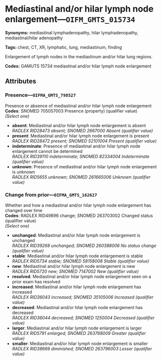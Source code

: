 # Mediastinal and/or hilar lymph node enlargement—`OIFM_GMTS_015734`

**Synonyms:** mediastinal lymphadenopathy, hilar lymphadenopathy, mediastinal/hilar adenopathy

**Tags:** chest, CT, XR, lymphatic, lung, mediastinum, finding

Enlargement of lymph nodes in the mediastinum and/or hilar lung regions.

**Codes:** GAMUTS 15734 mediastinal and/or hilar lymph node enlargement

## Attributes

### Presence—`OIFMA_GMTS_798527`

Presence or absence of mediastinal and/or hilar lymph node enlargement  
**Codes**: SNOMED 705057003 Presence (property) (qualifier value)  
*(Select one)*

- **absent**: Mediastinal and/or hilar lymph node enlargement is absent  
_RADLEX RID28473 absent; SNOMED 2667000 Absent (qualifier value)_
- **present**: Mediastinal and/or hilar lymph node enlargement is present  
_RADLEX RID28472 present; SNOMED 52101004 Present (qualifier value)_
- **indeterminate**: Presence of mediastinal and/or hilar lymph node enlargement cannot be determined  
_RADLEX RID39110 indeterminate; SNOMED 82334004 Indeterminate (qualifier value)_
- **unknown**: Presence of mediastinal and/or hilar lymph node enlargement is unknown  
_RADLEX RID5655 unknown; SNOMED 261665006 Unknown (qualifier value)_

### Change from prior—`OIFMA_GMTS_162627`

Whether and how a mediastinal and/or hilar lymph node enlargement has changed over time  
**Codes**: RADLEX RID49896 change; SNOMED 263703002 Changed status (qualifier value)  
*(Select one)*

- **unchanged**: Mediastinal and/or hilar lymph node enlargement is unchanged  
_RADLEX RID39268 unchanged; SNOMED 260388006 No status change (qualifier value)_
- **stable**: Mediastinal and/or hilar lymph node enlargement is stable  
_RADLEX RID5734 stable; SNOMED 58158008 Stable (qualifier value)_
- **new**: Mediastinal and/or hilar lymph node enlargement is new  
_RADLEX RID5720 new; SNOMED 7147002 New (qualifier value)_
- **resolved**: Mediastinal and/or hilar lymph node enlargement seen on a prior exam has resolved  
- **increased**: Mediastinal and/or hilar lymph node enlargement has increased  
_RADLEX RID36043 increased; SNOMED 35105006 Increased (qualifier value)_
- **decreased**: Mediastinal and/or hilar lymph node enlargement has decreased  
_RADLEX RID36044 decreased; SNOMED 1250004 Decreased (qualifier value)_
- **larger**: Mediastinal and/or hilar lymph node enlargement is larger  
_RADLEX RID5791 enlarged; SNOMED 263768009 Greater (qualifier value)_
- **smaller**: Mediastinal and/or hilar lymph node enlargement is smaller  
_RADLEX RID38669 diminished; SNOMED 263796003 Lesser (qualifier value)_
